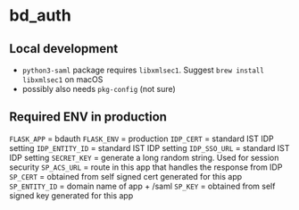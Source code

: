 # bd_auth

## Local development

- `python3-saml` package requires `libxmlsec1`.
  Suggest `brew install libxmlsec1` on macOS
- possibly also needs `pkg-config` (not sure)

## Required ENV in production

`FLASK_APP` = bdauth
`FLASK_ENV` = production
`IDP_CERT` = standard IST IDP setting
`IDP_ENTITY_ID` = standard IST IDP setting
`IDP_SSO_URL` = standard IST IDP setting
`SECRET_KEY` = generate a long random string. Used for session security
`SP_ACS_URL` = route in this app that handles the response from IDP
`SP_CERT` = obtained from self signed cert generated for this app
`SP_ENTITY_ID` = domain name of app + /saml
`SP_KEY` = obtained from self signed key generated for this app
